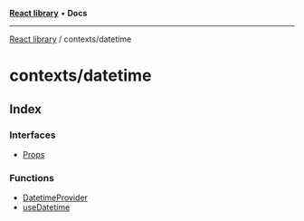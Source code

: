 [**React library**](../../index.md) • **Docs**

***

[React library](../../modules.md) / contexts/datetime

# contexts/datetime

## Index

### Interfaces

- [Props](interfaces/Props.md)

### Functions

- [DatetimeProvider](functions/DatetimeProvider.md)
- [useDatetime](functions/useDatetime.md)
